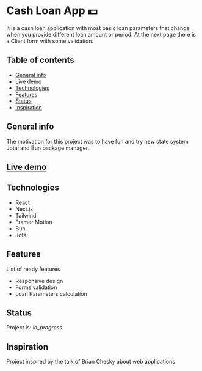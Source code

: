 # Cash Loan App 💵

It is a cash loan application with most basic loan parameters that change when you provide different loan amount or period. At the next page there is a Client form with some validation.

## Table of contents

- [General info](#general-info)
- [Live demo](https://cashloanapp-nine.vercel.app/)
- [Technologies](#technologies)
- [Features](#features)
- [Status](#status)
- [Inspiration](#inspiration)

## General info

The motivation for this project was to have fun and try new state system Jotai and Bun package manager.

## [Live demo](https://cashloanapp-nine.vercel.app/)

## Technologies

- React
- Next.js
- Tailwind
- Framer Motion
- Bun
- Jotai

## Features

List of ready features

- Responsive design
- Forms validation
- Loan Parameters calculation

## Status

Project is: _in_progress_

## Inspiration

Project inspired by the talk of Brian Chesky about web applications
